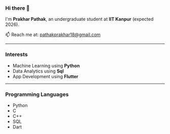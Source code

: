 ### Hi there 👋

I'm **Prakhar Pathak**, an undergraduate student at **IIT Kanpur** (expected 2026).

📫 Reach me at: [pathakprakhar18@gmail.com](mailto:pathakprakhar18@gmail.com)

---

###  Interests
-  Machine Learning using **Python**
-  Data Analytics using **Sql**
-  App Development using **Flutter**

---

###  Programming Languages
- Python
- C
- C++
- SQL
- Dart
